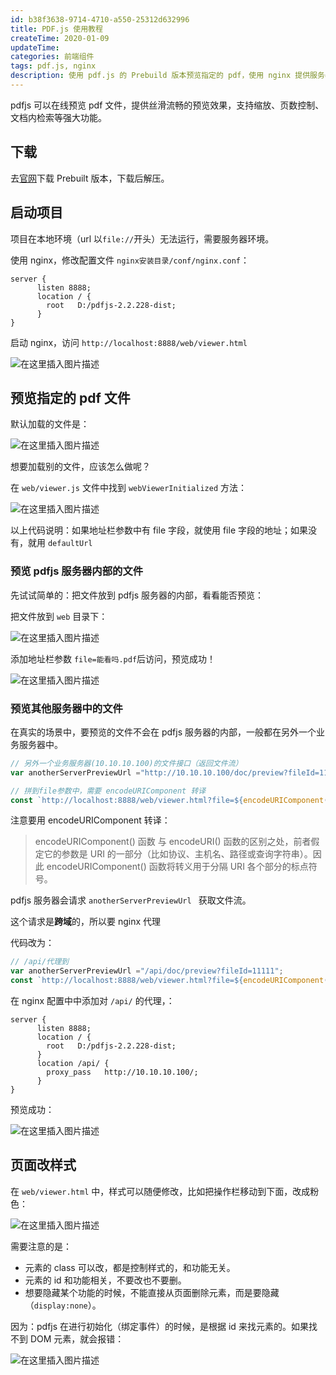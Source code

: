 ```yaml
---
id: b38f3638-9714-4710-a550-25312d632996
title: PDF.js 使用教程
createTime: 2020-01-09
updateTime:
categories: 前端组件
tags: pdf.js, nginx
description: 使用 pdf.js 的 Prebuild 版本预览指定的 pdf，使用 nginx 提供服务器环境并代理跨域请求；介绍如何修改预览页面的样式
---
```


pdfjs 可以在线预览 pdf 文件，提供丝滑流畅的预览效果，支持缩放、页数控制、文档内检索等强大功能。

## 下载

去[官网](https://mozilla.github.io/pdf.js/getting_started/#download)下载 Prebuilt 版本，下载后解压。

## 启动项目

项目在本地环境（url 以`file://`开头）无法运行，需要服务器环境。

使用 nginx，修改配置文件 `nginx安装目录/conf/nginx.conf`：

```properties
server {
      listen 8888;
      location / {
        root   D:/pdfjs-2.2.228-dist;
      }
}
```

启动 nginx，访问 `http://localhost:8888/web/viewer.html`

![在这里插入图片描述](../post-assets/38d32b22-7760-47c9-be16-3d72ad0eabe1.png)

## 预览指定的 pdf 文件

默认加载的文件是：

![在这里插入图片描述](../post-assets/cf2551b4-e0df-4f61-8568-b60420b1c967.png)

想要加载别的文件，应该怎么做呢？

在 `web/viewer.js` 文件中找到 `webViewerInitialized` 方法：

![在这里插入图片描述](../post-assets/8b217457-71f5-46af-870e-717064ddf951.png)

以上代码说明：如果地址栏参数中有 file 字段，就使用 file 字段的地址；如果没有，就用 `defaultUrl`

### 预览 pdfjs 服务器内部的文件

先试试简单的：把文件放到 pdfjs 服务器的内部，看看能否预览：

把文件放到 `web` 目录下：

![在这里插入图片描述](../post-assets/36596bca-b007-4c36-b9d1-4205753baa1b.png)

添加地址栏参数 `file=能看吗.pdf`后访问，预览成功！

![在这里插入图片描述](../post-assets/1cbac90e-071f-4c4e-80bc-74322556b0cd.png)

### 预览其他服务器中的文件

在真实的场景中，要预览的文件不会在 pdfjs 服务器的内部，一般都在另外一个业务服务器中。

```js
// 另外一个业务服务器(10.10.10.100)的文件接口（返回文件流）
var anotherServerPreviewUrl ="http://10.10.10.100/doc/preview?fileId=11111";

// 拼到file参数中，需要 encodeURIComponent 转译
const `http://localhost:8888/web/viewer.html?file=${encodeURIComponent(anotherServerPreviewUrl )}`;
```

注意要用 encodeURIComponent 转译：

> encodeURIComponent() 函数 与 encodeURI() 函数的区别之处，前者假定它的参数是 URI 的一部分（比如协议、主机名、路径或查询字符串）。因此 encodeURIComponent() 函数将转义用于分隔 URI 各个部分的标点符号。

pdfjs 服务器会请求 `anotherServerPreviewUrl ` 获取文件流。

这个请求是**跨域**的，所以要 nginx 代理

代码改为：

```js
// /api/代理到
var anotherServerPreviewUrl ="/api/doc/preview?fileId=11111";
const `http://localhost:8888/web/viewer.html?file=${encodeURIComponent(anotherServerPreviewUrl )}`;
```

在 nginx 配置中中添加对 `/api/` 的代理，：

```properties
server {
      listen 8888;
      location / {
        root   D:/pdfjs-2.2.228-dist;
      }
      location /api/ {
        proxy_pass   http://10.10.10.100/;
      }
}
```

预览成功：

![在这里插入图片描述](../post-assets/7f8e233c-71bc-44a3-875d-4459e3ca3d86.png)

## 页面改样式

在 `web/viewer.html` 中，样式可以随便修改，比如把操作栏移动到下面，改成粉色：

![在这里插入图片描述](../post-assets/705a5bb7-b728-40a9-a4a3-cbdd7275a78e.png)

需要注意的是：

- 元素的 class 可以改，都是控制样式的，和功能无关。
- 元素的 id 和功能相关，不要改也不要删。
- 想要隐藏某个功能的时候，不能直接从页面删除元素，而是要隐藏（`display:none`）。

因为：pdfjs 在进行初始化（绑定事件）的时候，是根据 id 来找元素的。如果找不到 DOM 元素，就会报错：

![在这里插入图片描述](../post-assets/26d8dd3d-7ea7-4c3c-86c3-089a45a6bcd4.png)
